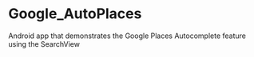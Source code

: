 Google_AutoPlaces
=================

Android app that demonstrates the Google Places Autocomplete feature using the SearchView
